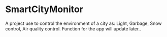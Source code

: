 # SmartCityMonitor
A project use to control the environment of a city as: Light, Garbage, Snow control, Air quality control.
Function for the app will update later..
